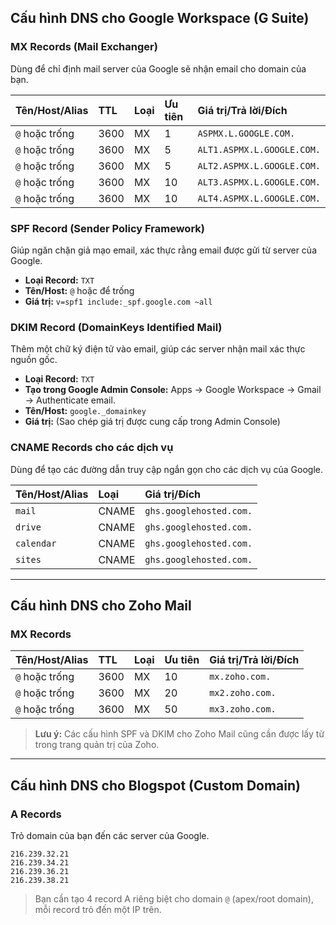 ## Cấu hình DNS cho Google Workspace (G Suite)

### MX Records (Mail Exchanger)
Dùng để chỉ định mail server của Google sẽ nhận email cho domain của bạn.

| Tên/Host/Alias | TTL  | Loại | Ưu tiên | Giá trị/Trả lời/Đích             |
| :------------- | :--- | :--- | :------ | :-------------------------------- |
| `@` hoặc trống | 3600 | MX   | 1       | `ASPMX.L.GOOGLE.COM.`             |
| `@` hoặc trống | 3600 | MX   | 5       | `ALT1.ASPMX.L.GOOGLE.COM.`        |
| `@` hoặc trống | 3600 | MX   | 5       | `ALT2.ASPMX.L.GOOGLE.COM.`        |
| `@` hoặc trống | 3600 | MX   | 10      | `ALT3.ASPMX.L.GOOGLE.COM.`        |
| `@` hoặc trống | 3600 | MX   | 10      | `ALT4.ASPMX.L.GOOGLE.COM.`        |

### SPF Record (Sender Policy Framework)
Giúp ngăn chặn giả mạo email, xác thực rằng email được gửi từ server của Google.

- **Loại Record:** `TXT`
- **Tên/Host:** `@` hoặc để trống
- **Giá trị:** `v=spf1 include:_spf.google.com ~all`

### DKIM Record (DomainKeys Identified Mail)
Thêm một chữ ký điện tử vào email, giúp các server nhận mail xác thực nguồn gốc.

- **Loại Record:** `TXT`
- **Tạo trong Google Admin Console:** Apps -> Google Workspace -> Gmail -> Authenticate email.
- **Tên/Host:** `google._domainkey`
- **Giá trị:** (Sao chép giá trị được cung cấp trong Admin Console)

### CNAME Records cho các dịch vụ
Dùng để tạo các đường dẫn truy cập ngắn gọn cho các dịch vụ của Google.

| Tên/Host/Alias | Loại  | Giá trị/Đích             |
| :------------- | :---- | :----------------------- |
| `mail`         | CNAME | `ghs.googlehosted.com.`  |
| `drive`        | CNAME | `ghs.googlehosted.com.`  |
| `calendar`     | CNAME | `ghs.googlehosted.com.`  |
| `sites`        | CNAME | `ghs.googlehosted.com.`  |

---

## Cấu hình DNS cho Zoho Mail

### MX Records

| Tên/Host/Alias | TTL  | Loại | Ưu tiên | Giá trị/Trả lời/Đích |
| :------------- | :--- | :--- | :------ | :------------------ |
| `@` hoặc trống | 3600 | MX   | 10      | `mx.zoho.com.`      |
| `@` hoặc trống | 3600 | MX   | 20      | `mx2.zoho.com.`     |
| `@` hoặc trống | 3600 | MX   | 50      | `mx3.zoho.com.`     |

> **Lưu ý:** Các cấu hình SPF và DKIM cho Zoho Mail cũng cần được lấy từ trong trang quản trị của Zoho.

---

## Cấu hình DNS cho Blogspot (Custom Domain)

### A Records
Trỏ domain của bạn đến các server của Google.


```
216.239.32.21
216.239.34.21
216.239.36.21
216.239.38.21
```

> Bạn cần tạo 4 record A riêng biệt cho domain `@` (apex/root domain), mỗi record trỏ đến một IP trên.
